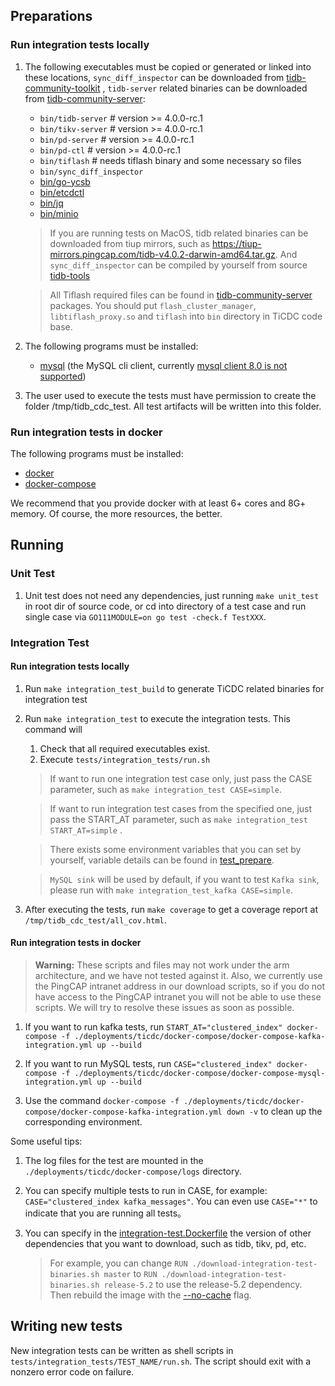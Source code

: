 ## Preparations

### Run integration tests locally

1. The following executables must be copied or generated or linked into these locations, `sync_diff_inspector` can be
   downloaded
   from [tidb-community-toolkit](https://download.pingcap.org/tidb-community-toolkit-v4.0.2-linux-amd64.tar.gz)
   , `tidb-server` related binaries can be downloaded
   from [tidb-community-server](https://download.pingcap.org/tidb-community-server-v4.0.2-linux-amd64.tar.gz):

   * `bin/tidb-server` # version >= 4.0.0-rc.1
   * `bin/tikv-server` # version >= 4.0.0-rc.1
   * `bin/pd-server`   # version >= 4.0.0-rc.1
   * `bin/pd-ctl`      # version >= 4.0.0-rc.1
   * `bin/tiflash`     # needs tiflash binary and some necessary so files
   * `bin/sync_diff_inspector`
   * [bin/go-ycsb](https://github.com/pingcap/go-ycsb)
   * [bin/etcdctl](https://github.com/etcd-io/etcd/tree/master/etcdctl)
   * [bin/jq](https://stedolan.github.io/jq/)
   * [bin/minio](https://github.com/minio/minio)

   > If you are running tests on MacOS, tidb related binaries can be downloaded from tiup mirrors, such as https://tiup-mirrors.pingcap.com/tidb-v4.0.2-darwin-amd64.tar.gz. And `sync_diff_inspector` can be compiled by yourself from source [tidb-tools](https://github.com/pingcap/tidb-tools)

   > All Tiflash required files can be found in [tidb-community-server](https://download.pingcap.org/tidb-community-server-v4.0.2-linux-amd64.tar.gz) packages. You should put `flash_cluster_manager`, `libtiflash_proxy.so` and `tiflash` into `bin` directory in TiCDC code base.

2. The following programs must be installed:

   * [mysql](https://dev.mysql.com/doc/mysql-installation-excerpt/5.7/en/) (the MySQL cli client,
     currently [mysql client 8.0 is not supported](https://github.com/pingcap/tidb/issues/14021))

3. The user used to execute the tests must have permission to create the folder /tmp/tidb_cdc_test. All test artifacts
   will be written into this folder.

### Run integration tests in docker

The following programs must be installed:

* [docker](https://docs.docker.com/get-docker/)
* [docker-compose](https://docs.docker.com/compose/install/)

We recommend that you provide docker with at least 6+ cores and 8G+ memory. Of course, the more resources, the better.

## Running

### Unit Test

1. Unit test does not need any dependencies, just running `make unit_test` in root dir of source code, or cd into
   directory of a test case and run single case via `GO111MODULE=on go test -check.f TestXXX`.

### Integration Test

#### Run integration tests locally

1. Run `make integration_test_build` to generate TiCDC related binaries for integration test

2. Run `make integration_test` to execute the integration tests. This command will

   1. Check that all required executables exist.
   2. Execute `tests/integration_tests/run.sh`

   > If want to run one integration test case only, just pass the CASE parameter, such as `make integration_test CASE=simple`.
   
   > If want to run integration test cases from the specified one, just pass the START_AT parameter, such as `make integration_test START_AT=simple` .

   > There exists some environment variables that you can set by yourself, variable details can be found in [test_prepare](_utils/test_prepare).

   > `MySQL sink` will be used by default, if you want to test `Kafka sink`, please run with `make integration_test_kafka CASE=simple`.

3. After executing the tests, run `make coverage` to get a coverage report at `/tmp/tidb_cdc_test/all_cov.html`.

#### Run integration tests in docker

> **Warning:**
> These scripts and files may not work under the arm architecture,
> and we have not tested against it.
> Also, we currently use the PingCAP intranet address in our download scripts,
> so if you do not have access to the PingCAP intranet you will not be able to use these scripts.
> We will try to resolve these issues as soon as possible.

1. If you want to run kafka tests,
   run `START_AT="clustered_index" docker-compose -f ./deployments/ticdc/docker-compose/docker-compose-kafka-integration.yml up --build`

2. If you want to run MySQL tests,
   run `CASE="clustered_index" docker-compose -f ./deployments/ticdc/docker-compose/docker-compose-mysql-integration.yml up --build`

3. Use the command `docker-compose -f ./deployments/ticdc/docker-compose/docker-compose-kafka-integration.yml down -v`
   to clean up the corresponding environment.

Some useful tips:

1. The log files for the test are mounted in the `./deployments/ticdc/docker-compose/logs` directory.

2. You can specify multiple tests to run in CASE, for example: `CASE="clustered_index kafka_messages"`. You can even
   use `CASE="*"` to indicate that you are running all tests。

3. You can specify in the [integration-test.Dockerfile](../../deployments/ticdc/docker/integration-test.Dockerfile)
   the version of other dependencies that you want to download, such as tidb, tikv, pd, etc.
   > For example, you can change `RUN ./download-integration-test-binaries.sh master` to `RUN ./download-integration-test-binaries.sh release-5.2`
   > to use the release-5.2 dependency.
   > Then rebuild the image with the [--no-cache](https://docs.docker.com/compose/reference/build/) flag.

## Writing new tests

New integration tests can be written as shell scripts in `tests/integration_tests/TEST_NAME/run.sh`. The script should
exit with a nonzero error code on failure.
